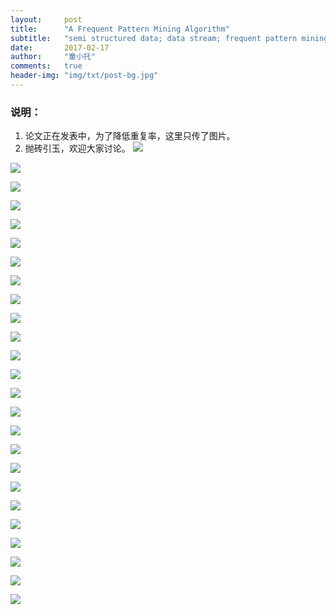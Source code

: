 ```yaml
---
layout:     post
title:      "A Frequent Pattern Mining Algorithm"
subtitle:   "semi structured data; data stream; frequent pattern mining"
date:       2017-02-17
author:     "童小托"
comments:	true
header-img: "img/txt/post-bg.jpg"
---
```


### 说明：
1. 论文正在发表中，为了降低重复率，这里只传了图片。
2. 抛砖引玉，欢迎大家讨论。
![](https://oiz7ii9h0.qnssl.com/ICBDA/%E5%B9%BB%E7%81%AF%E7%89%871.JPG)

![](https://oiz7ii9h0.qnssl.com/ICBDA/%E5%B9%BB%E7%81%AF%E7%89%872.JPG)

![](https://oiz7ii9h0.qnssl.com/ICBDA/%E5%B9%BB%E7%81%AF%E7%89%873.JPG)

![](https://oiz7ii9h0.qnssl.com/ICBDA/%E5%B9%BB%E7%81%AF%E7%89%874.JPG)

![](https://oiz7ii9h0.qnssl.com/ICBDA/%E5%B9%BB%E7%81%AF%E7%89%875.JPG)

![](https://oiz7ii9h0.qnssl.com/ICBDA/%E5%B9%BB%E7%81%AF%E7%89%876.JPG)

![](https://oiz7ii9h0.qnssl.com/ICBDA/%E5%B9%BB%E7%81%AF%E7%89%877.JPG)

![](https://oiz7ii9h0.qnssl.com/ICBDA/%E5%B9%BB%E7%81%AF%E7%89%878.JPG)

![](https://oiz7ii9h0.qnssl.com/ICBDA/%E5%B9%BB%E7%81%AF%E7%89%879.JPG)

![](https://oiz7ii9h0.qnssl.com/ICBDA/%E5%B9%BB%E7%81%AF%E7%89%8710.JPG)

![](https://oiz7ii9h0.qnssl.com/ICBDA/%E5%B9%BB%E7%81%AF%E7%89%8711.JPG)

![](https://oiz7ii9h0.qnssl.com/ICBDA/%E5%B9%BB%E7%81%AF%E7%89%8712.JPG)

![](https://oiz7ii9h0.qnssl.com/ICBDA/%E5%B9%BB%E7%81%AF%E7%89%8713.JPG)

![](https://oiz7ii9h0.qnssl.com/ICBDA/%E5%B9%BB%E7%81%AF%E7%89%8714.JPG)

![](https://oiz7ii9h0.qnssl.com/ICBDA/%E5%B9%BB%E7%81%AF%E7%89%8715.JPG)

![](https://oiz7ii9h0.qnssl.com/ICBDA/%E5%B9%BB%E7%81%AF%E7%89%8716.JPG)

![](https://oiz7ii9h0.qnssl.com/ICBDA/%E5%B9%BB%E7%81%AF%E7%89%8717.JPG)

![](https://oiz7ii9h0.qnssl.com/ICBDA/%E5%B9%BB%E7%81%AF%E7%89%8718.JPG)

![](https://oiz7ii9h0.qnssl.com/ICBDA/%E5%B9%BB%E7%81%AF%E7%89%8719.JPG)

![](https://oiz7ii9h0.qnssl.com/ICBDA/%E5%B9%BB%E7%81%AF%E7%89%8720.JPG)

![](https://oiz7ii9h0.qnssl.com/ICBDA/%E5%B9%BB%E7%81%AF%E7%89%8721.JPG)

![](https://oiz7ii9h0.qnssl.com/ICBDA/%E5%B9%BB%E7%81%AF%E7%89%8722.JPG)

![](https://oiz7ii9h0.qnssl.com/ICBDA/%E5%B9%BB%E7%81%AF%E7%89%8723.JPG)

![](https://oiz7ii9h0.qnssl.com/ICBDA/%E5%B9%BB%E7%81%AF%E7%89%8724.JPG)

![](https://oiz7ii9h0.qnssl.com/ICBDA/%E5%B9%BB%E7%81%AF%E7%89%8725.JPG)
